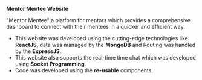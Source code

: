 <strong>Mentor Mentee Website</strong>

"Mentor Mentee" a platform for mentors which provides a comprehensive dashboard to connect with their mentees in a quicker and efficient way. 

<ul>
  <li>
    This website was developed using the cutting-edge technologies like <strong>ReactJS</strong>, data was managed by the <strong>MongoDB</strong> and Routing was handled by the <strong>ExpressJS</strong>. 
  </li>
  <li>
    This website also supports the real-time time chat which was developed using <strong>Socket Programming</strong>.
  </li>
  <li>
    Code was developed using the <strong>re-usable</strong> components.
  </li>
</ul>
